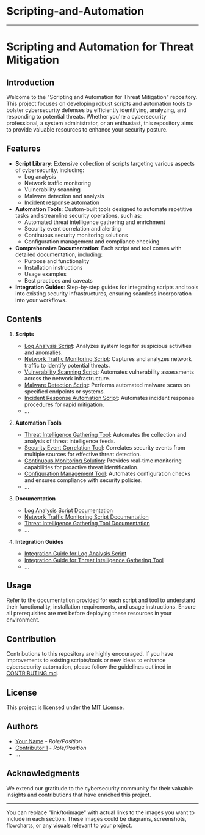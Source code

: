 # Scripting-and-Automation

---

# Scripting and Automation for Threat Mitigation

## Introduction
Welcome to the "Scripting and Automation for Threat Mitigation" repository. This project focuses on developing robust scripts and automation tools to bolster cybersecurity defenses by efficiently identifying, analyzing, and responding to potential threats. Whether you're a cybersecurity professional, a system administrator, or an enthusiast, this repository aims to provide valuable resources to enhance your security posture.

## Features
- **Script Library**: Extensive collection of scripts targeting various aspects of cybersecurity, including:
  - Log analysis
  - Network traffic monitoring
  - Vulnerability scanning
  - Malware detection and analysis
  - Incident response automation
- **Automation Tools**: Custom-built tools designed to automate repetitive tasks and streamline security operations, such as:
  - Automated threat intelligence gathering and enrichment
  - Security event correlation and alerting
  - Continuous security monitoring solutions
  - Configuration management and compliance checking
- **Comprehensive Documentation**: Each script and tool comes with detailed documentation, including:
  - Purpose and functionality
  - Installation instructions
  - Usage examples
  - Best practices and caveats
- **Integration Guides**: Step-by-step guides for integrating scripts and tools into existing security infrastructures, ensuring seamless incorporation into your workflows.

## Contents
1. **Scripts**
    - [Log Analysis Script](link/to/log_analysis_script): Analyzes system logs for suspicious activities and anomalies.
    - [Network Traffic Monitoring Script](link/to/network_traffic_script): Captures and analyzes network traffic to identify potential threats.
    - [Vulnerability Scanning Script](link/to/vulnerability_script): Automates vulnerability assessments across the network infrastructure.
    - [Malware Detection Script](link/to/malware_detection_script): Performs automated malware scans on specified endpoints or systems.
    - [Incident Response Automation Script](link/to/incident_response_script): Automates incident response procedures for rapid mitigation.
    - ...

2. **Automation Tools**
    - [Threat Intelligence Gathering Tool](link/to/threat_intelligence_tool): Automates the collection and analysis of threat intelligence feeds.
    - [Security Event Correlation Tool](link/to/event_correlation_tool): Correlates security events from multiple sources for effective threat detection.
    - [Continuous Monitoring Solution](link/to/continuous_monitoring_tool): Provides real-time monitoring capabilities for proactive threat identification.
    - [Configuration Management Tool](link/to/configuration_management_tool): Automates configuration checks and ensures compliance with security policies.
    - ...

3. **Documentation**
    - [Log Analysis Script Documentation](link/to/log_analysis_docs)
    - [Network Traffic Monitoring Script Documentation](link/to/network_traffic_docs)
    - [Threat Intelligence Gathering Tool Documentation](link/to/threat_intelligence_docs)
    - ...

4. **Integration Guides**
    - [Integration Guide for Log Analysis Script](link/to/log_analysis_integration_guide)
    - [Integration Guide for Threat Intelligence Gathering Tool](link/to/threat_intelligence_integration_guide)
    - ...

## Usage
Refer to the documentation provided for each script and tool to understand their functionality, installation requirements, and usage instructions. Ensure all prerequisites are met before deploying these resources in your environment.

## Contribution
Contributions to this repository are highly encouraged. If you have improvements to existing scripts/tools or new ideas to enhance cybersecurity automation, please follow the guidelines outlined in [CONTRIBUTING.md](link/to/contributing/file).

## License
This project is licensed under the [MIT License](link/to/license/file).

## Authors
- [Your Name](link/to/your/profile) - *Role/Position*
- [Contributor 1](link/to/contributor1/profile) - *Role/Position*
- ...

## Acknowledgments
We extend our gratitude to the cybersecurity community for their valuable insights and contributions that have enriched this project.

---

You can replace "link/to/image" with actual links to the images you want to include in each section. These images could be diagrams, screenshots, flowcharts, or any visuals relevant to your project.
